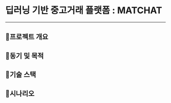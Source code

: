 # 딥러닝 기반 중고거래 플랫폼 : MATCHAT


___
## 📌프로젝트 개요
#### 

## 📌동기 및 목적
####

## 📌기술 스택
####

## 📌시나리오
####
